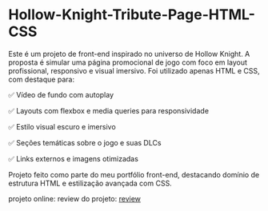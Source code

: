 # Hollow-Knight-Tribute-Page-HTML-CSS
Este é um projeto de front-end inspirado no universo de Hollow Knight. A proposta é simular uma página promocional de jogo com foco em layout profissional, responsivo e visual imersivo. Foi utilizado apenas HTML e CSS, com destaque para:

✅ Vídeo de fundo com autoplay

✅ Layouts com flexbox e media queries para responsividade

✅ Estilo visual escuro e imersivo

✅ Seções temáticas sobre o jogo e suas DLCs

✅ Links externos e imagens otimizadas

Projeto feito como parte do meu portfólio front-end, destacando domínio de estrutura HTML e estilização avançada com CSS.

projeto online: 
review do projeto: [review](https://github.com/Kyotarou-dev12/Hollow-Knight-Tribute-Page---HTML-CSS/blob/main/img/Capturar.PNG?raw=true)
